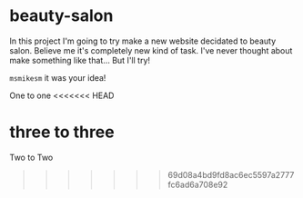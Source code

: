# beauty-salon

In this project I'm going to try make a new website decidated to beauty salon. Believe me it's completely new kind of task. I've never thought about make something like that... But I'll try!


`msmikesm` it was your idea!


One to one
<<<<<<< HEAD

three to three
=======
Two to Two
>>>>>>> 69d08a4bd9fd8ac6ec5597a2777fc6ad6a708e92
